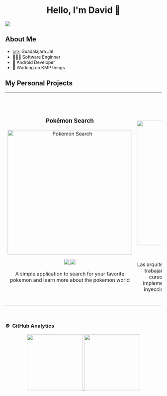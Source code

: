 <div align="center">
<h1 align="center">Hello, I'm David 👋</h1>
</div>
<img src="https://i.imgur.com/V3FiQz6.png">

## About Me
- 🇲🇽 Guadalajara Jal
- 🧑🏻‍💻 Software Enginner
- 🤖 Android Developer
- 📲 Working on KMP things

## My Personal Projects
<table>
<tr>
<td width="50%">
<h3 align="center">Pokémon Search</h3>
<div align="center">
<a href="github repo link" target="_blank"><img src="url image here" width="400" alt="Pokémon Search"></a>
<p>
<a href="github repo link" target="_blank">
<img src="https://img.shields.io/badge/CÓDIGO-ff9?style=for-the-badge&logo=github&logoColor=black">
</a>
<a href="https://youtu.be/vJapzH_46a8" target="_blank">
<img src="https://img.shields.io/badge/-Youtube-green?style=for-the-badge&color=fbfc40">
</a>
</p>
<p>A simple application to search for your favorite pokemon and learn more about the pokemon world</p>
</div>
                                                                                      
</td>

<td width="50%">
<br>
<h3 align="center">Daily Spending</h3>
<div align="center">                                       
<a href="hithub repo link" target="_blank"><img src="url image here" width="400" alt="Daily Spending"></a>
<br>
<p>
<a href="https://github.com/ArisGuimera/SimpleAndroidMVVM" target="_blank">
<img src="https://img.shields.io/badge/C%C3%93DIGO-80ffaa?style=for-the-badge&logo=github&logoColor=black">
</a>
<a href="https://youtu.be/hhhSMXi0R3E" target="_blank">
<img src="https://img.shields.io/badge/-Youtube-green?style=for-the-badge&color=3fFD7f">
</a>
</p>
</p>Las arquitecturas son <strong>IMPRESCINDIBLES</strong> para poder trabajar como desarrollador/a Android. En este curso, divido por ramas irás aprendiendo a implementar una arquitectura real y robusta con inyección de dependencias, clean architecture, testing y mucho más.</p>
</div>                                                             
</table>                                                                                 
</div>
<br>

### ⚙️ &nbsp;GitHub Analytics

<p align="center">
<a href="https://github.com/DavidGlezQ">
  <img height="180em" src="https://github-readme-stats-eight-theta.vercel.app/api?username=DavidGlezQ&show_icons=true&theme=algolia&include_all_commits=true&count_private=false"/>
  <img height="180em" src="https://github-readme-stats-eight-theta.vercel.app/api/top-langs/?username=DavidGlezQ&layout=compact&langs_count=8&theme=algolia"/>
</a>
</p>
<!--
**DavidGlezQ/DavidGlezQ** is a ✨ _special_ ✨ repository because its `README.md` (this file) appears on your GitHub profile.

Here are some ideas to get you started:

- 🔭 I’m currently working on ...
- 🌱 I’m currently learning ...
- 👯 I’m looking to collaborate on ...
- 🤔 I’m looking for help with ...
- 💬 Ask me about ...
- 📫 How to reach me: ...
- 😄 Pronouns: ...
- ⚡ Fun fact: ...
-->
